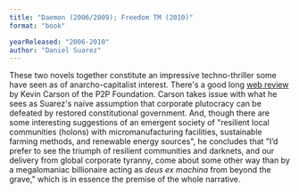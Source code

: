 ```yaml
---
title: "Daemon (2006/2009); Freedom TM (2010)"
format: "book"

yearReleased: "2006-2010"
author: "Daniel Suarez"
---
```


These two novels together constitute an impressive techno-thriller some have seen as of anarcho-capitalist interest. There's a good long [web review](https://blog.p2pfoundation.net/daniel-suarez-daemon-and-freedom/2010/04/26) by Kevin Carson of the P2P Foundation. Carson takes issue with what he sees as Suarez's naive assumption that corporate plutocracy can be defeated by restored constitutional government. And, though there are some interesting suggestions of an emergent society of "resilient local communities (holons) with micromanufacturing facilities, sustainable farming methods, and renewable energy sources", he concludes that "I’d prefer to see the triumph of resilient communities and darknets, and our delivery from global corporate tyranny, come about some other way than by a megalomaniac billionaire acting as *deus ex machina* from beyond the grave," which is in essence the premise of the whole narrative.
